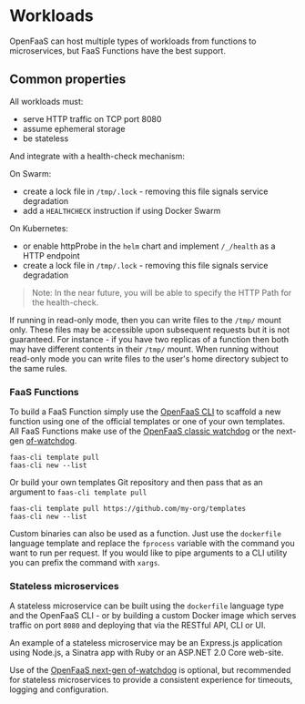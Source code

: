 # Workloads

OpenFaaS can host multiple types of workloads from functions to microservices, but FaaS Functions have the best support.

## Common properties

All workloads must:

* serve HTTP traffic on TCP port 8080
* assume ephemeral storage
* be stateless

And integrate with a health-check mechanism:

On Swarm:

* create a lock file in `/tmp/.lock` - removing this file signals service degradation
* add a `HEALTHCHECK` instruction if using Docker Swarm

On Kubernetes:

* or enable httpProbe in the `helm` chart and implement `/_/health` as a HTTP endpoint
* create a lock file in `/tmp/.lock` - removing this file signals service degradation

> Note: In the near future, you will be able to specify the HTTP Path for the health-check.

If running in read-only mode, then you can write files to the `/tmp/` mount only. These files may be accessible upon subsequent requests but it is not guaranteed. For instance - if you have two replicas of a function then both may have different contents in their `/tmp/` mount. When running without read-only mode you can write files to the user's home directory subject to the same rules.

### FaaS Functions

To build a FaaS Function simply use the [OpenFaaS CLI](/cli/install.md) to scaffold a new function using one of the official templates or one of your own templates. All FaaS Functions make use of the [OpenFaaS classic watchdog](/architecture/watchdog.md) or the next-gen [of-watchdog](https://github.com/openfaas-incubator/of-watchdog).

```
faas-cli template pull
faas-cli new --list
```

Or build your own templates Git repository and then pass that as an argument to `faas-cli template pull`


```
faas-cli template pull https://github.com/my-org/templates
faas-cli new --list
```

Custom binaries can also be used as a function. Just use the `dockerfile` language template and replace the `fprocess` variable with the command you want to run per request. If you would like to pipe arguments to a CLI utility you can prefix the command with `xargs`.

### Stateless microservices

A stateless microservice can be built using the `dockerfile` language type and the OpenFaaS CLI - or by building a custom Docker image which serves traffic on port `8080` and deploying that via the RESTful API, CLI or UI.

An example of a stateless microservice may be an Express.js application using Node.js, a Sinatra app with Ruby or an ASP.NET 2.0 Core web-site.

Use of the [OpenFaaS next-gen of-watchdog](https://github.com/openfaas-incubator/of-watchdog) is optional, but recommended for stateless microservices to provide a consistent experience for timeouts, logging and configuration.
